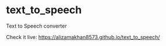 # text_to_speech
Text to Speech converter

Check it live: https://alizamakhan8573.github.io/text_to_speech/